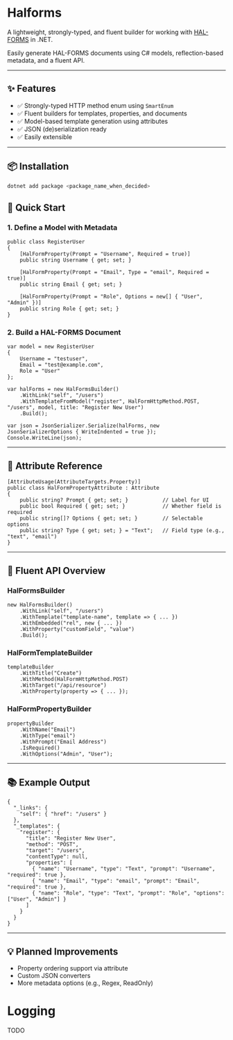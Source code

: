 # Halforms

A lightweight, strongly-typed, and fluent builder for working with [HAL-FORMS](https://rwcbook.github.io/hal-forms/) in .NET.

Easily generate HAL-FORMS documents using C# models, reflection-based metadata, and a fluent API.

---

## ✨ Features

- ✅ Strongly-typed HTTP method enum using `SmartEnum`
- ✅ Fluent builders for templates, properties, and documents
- ✅ Model-based template generation using attributes
- ✅ JSON (de)serialization ready
- ✅ Easily extensible

---

## 📦 Installation

```bash
dotnet add package <package_name_when_decided>
```

## 🚀 Quick Start

### 1\. Define a Model with Metadata

```
public class RegisterUser
{
    [HalFormProperty(Prompt = "Username", Required = true)]
    public string Username { get; set; }

    [HalFormProperty(Prompt = "Email", Type = "email", Required = true)]
    public string Email { get; set; }

    [HalFormProperty(Prompt = "Role", Options = new[] { "User", "Admin" })]
    public string Role { get; set; }
}
```

### 2\. Build a HAL-FORMS Document

```
var model = new RegisterUser
{
    Username = "testuser",
    Email = "test@example.com",
    Role = "User"
};

var halForms = new HalFormsBuilder()
    .WithLink("self", "/users")
    .WithTemplateFromModel("register", HalFormHttpMethod.POST, "/users", model, title: "Register New User")
    .Build();

var json = JsonSerializer.Serialize(halForms, new JsonSerializerOptions { WriteIndented = true });
Console.WriteLine(json);
```

---

## 🔧 Attribute Reference

```
[AttributeUsage(AttributeTargets.Property)]
public class HalFormPropertyAttribute : Attribute
{
    public string? Prompt { get; set; }           // Label for UI
    public bool Required { get; set; }            // Whether field is required
    public string[]? Options { get; set; }        // Selectable options
    public string? Type { get; set; } = "Text";   // Field type (e.g., "text", "email")
}
```

---

## 🧱 Fluent API Overview

### HalFormsBuilder

```
new HalFormsBuilder()
    .WithLink("self", "/users")
    .WithTemplate("template-name", template => { ... })
    .WithEmbedded("rel", new { ... })
    .WithProperty("customField", "value")
    .Build();
```

### HalFormTemplateBuilder

```
templateBuilder
    .WithTitle("Create")
    .WithMethod(HalFormHttpMethod.POST)
    .WithTarget("/api/resource")
    .WithProperty(property => { ... });
```

### HalFormPropertyBuilder

```
propertyBuilder
    .WithName("Email")
    .WithType("email")
    .WithPrompt("Email Address")
    .IsRequired()
    .WithOptions("Admin", "User");
```

---

## 📚 Example Output

```
{
  "_links": {
    "self": { "href": "/users" }
  },
  "_templates": {
    "register": {
      "title": "Register New User",
      "method": "POST",
      "target": "/users",
      "contentType": null,
      "properties": [
        { "name": "Username", "type": "Text", "prompt": "Username", "required": true },
        { "name": "Email", "type": "email", "prompt": "Email", "required": true },
        { "name": "Role", "type": "Text", "prompt": "Role", "options": ["User", "Admin"] }
      ]
    }
  }
}
```

---

## 💡 Planned Improvements

- Property ordering support via attribute
- Custom JSON converters
- More metadata options (e.g., Regex, ReadOnly)


# Logging

TODO
